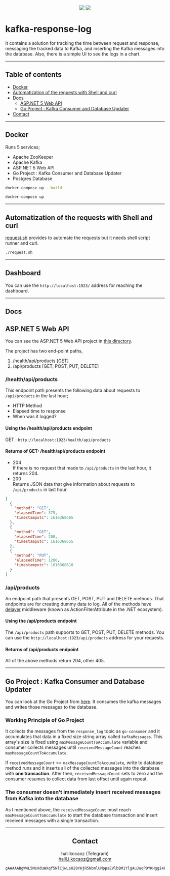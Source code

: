 <span align="center">

<a href="https://codeclimate.com/github/halilkocaoz/kafka-response-log/maintainability"><img src="https://api.codeclimate.com/v1/badges/d1364da3e1590a452ab9/maintainability" /></a> <a href="https://www.codacy.com/gh/halilkocaoz/kafka-response-log/dashboard?utm_source=github.com&amp;utm_medium=referral&amp;utm_content=halilkocaoz/kafka-response-log&amp;utm_campaign=Badge_Grade"><img src="https://app.codacy.com/project/badge/Grade/5d7c3538a0d144beaac9ef265710f613"/></a>

</span>

</hr>

# kafka-response-log
It contains a solution for tracking the time between request and response, messaging the tracked data to Kafka, and inserting the Kafka messages into the database. Also, there is a simple UI to see the logs in a chart.

<hr>

## Table of contents
* [Docker](#docker)
* [Automatization of the requests with Shell and curl](#automatization-of-the-requests-with-shell-and-curl)
* [Docs](#docs)
  - [ASP.NET 5 Web API](#aspnet-5-web-api)
  - [Go Project : Kafka Consumer and Database Updater](#go-project--kafka-consumer-and-database-updater)
* [Contact](#contact)

<hr>

## Docker
Runs 5 services;
* Apache ZooKeeper
* Apache Kafka
* ASP.NET 5 Web API
* Go Project : Kafka Consumer and Database Updater 
* Postgres Database

```bash
docker-compose up --build
```
```bash
docker-compose up
```

<hr>

## Automatization of the requests with Shell and curl
[request.sh](https://github.com/halilkocaoz/kafka-response-log/tree/main/request.sh) provides to automate the requests but it needs shell script runner and curl.

```bash
./request.sh
```

<hr>

## Dashboard
You can use the `http://localhost:1923/` address for reaching the dashboard.

<hr>

## Docs

## ASP.NET 5 Web API
You can see the ASP.NET 5 Web API project in [this directory](https://github.com/halilkocaoz/kafka-response-log/tree/main/server/).

The project has two end-point paths,

1. /health/api/products [GET]
2. /api/products   [GET, POST, PUT, DELETE]

### /health/api/products
This endpoint path presents the following data about requests to `/api/products` in the last hour;
* HTTP Method
* Elapsed time to response
* When was it logged?

#### Using the /health/api/products endpoint
GET : `http://localhost:1923/health/api/products`

#### Returns of GET: /health/api/products endpoint
* 204 <br>
If there is no request that made to `/api/products` in the last hour, it returns 204. <br>
* 200 <br>
  Returns JSON data that give information about requests to `/api/products` in last hour.
```json
[
  {
    "method": "GET",
    "elapsedTime": 375,
    "timestamputc": 1616368665
  },
  {
    "method": "GET",
    "elapsedTime": 200,
    "timestamputc": 1616368655
  },
  {
    "method": "PUT",
    "elapsedTime": 1200,
    "timestamputc": 1616368610
  }
]
```

### /api/products
An endpoint path that presents GET, POST, PUT and DELETE methods. That endpoints are for creating dummy data to log. All of the methods have [delayer](https://github.com/halilkocaoz/kafka-response-log/tree/main/server/Filters/Delayer.cs) middleware (known as ActionFilterAttribute in the .NET ecosystem).

#### Using the /api/products endpoint
The `/api/products` path supports to GET, POST, PUT, DELETE methods. You can use the `http://localhost:1923/api/products` address for your requests. <br>

#### Returns of /api/products endpoint
All of the above methods return 204, other 405.

<hr>

## Go Project : Kafka Consumer and Database Updater
You can look at the Go Project from [here](https://github.com/halilkocaoz/kafka-response-log/tree/main/consumer). It consumes the kafka messages and writes those messages to the database.

### Working Principle of Go Project
It collects the messages from the `response_log` topic as `go-consumer` and it accumulates that data in a fixed size string array called `kafkaMessages`. This array's size is fixed using `maxMessageCountToAccumulate` variable and consumer collects messages until `receivedMessageCount` reaches `maxMessageCountToAccumulate`.

If `receivedMessageCount` >= `maxMessageCountToAccumulate`, write to database method runs and it inserts all of the collected messages into the database with **one transaction**. After then, `receivedMessageCount` sets to zero and the consumer resumes to collect data from last offset until again repeat.

### The consumer doesn't immediately insert received messages from Kafka into the database
As I mentioned above, the `receivedMessageCount` must reach `maxMessageCountToAccumulate` to start the database transaction and insert received messages with a single transaction.

<hr>

<span align="center">

## Contact

halilkocaoz (Telegram)<br>
halil.i.kocaoz@gmail.com

</span>

```bash
gAAAAABgW4L5MsXduWXqf5NlCjwLsU20YHjR5NbmlUMppaEVlbBM1YlgAuJuqP9YKHggi4E7LWxsZ-cQv4kOl29BaKCPAr4TsP1mlZKe01AuMsujr3npPfVle4W2icQgNF5h_VIIBqPSsFK_50m7lBRJUpeO8iFQgD2YO9STT6nivjULUDSuR3t0U-4S2OC36cornhgmf0ZdgN5Sbh4Oi78jCeo1UnJu3w==
```
